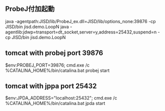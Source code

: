 ## ProbeJ付加起動
java -agentpath:JISD/lib/ProbeJ_ex.dll=JISD/lib/options_none:39876 -cp JISD/bin jisd.demo.LoopN
java -agentlib:jdwp=transport=dt_socket,server=y,address=25432,suspend=n -cp JISD/bin jisd.demo.LoopN
## tomcat with probej port 39876
$env:PROBEJ_PORT=39876; cmd.exe /c %CATALINA_HOME%/bin/catalina.bat probej start
## tomcat with jppa port 25432
$env:JPDA_ADDRESS="localhost:25432"; cmd.exe /c %CATALINA_HOME%/bin/catalina.bat jpda start
